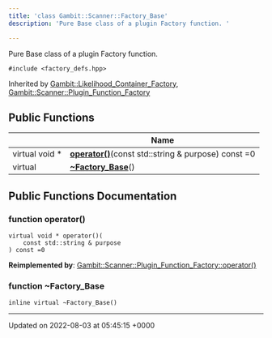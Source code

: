 ```yaml
---
title: 'class Gambit::Scanner::Factory_Base'
description: 'Pure Base class of a plugin Factory function. '

---
```









Pure Base class of a plugin Factory function. 


`#include <factory_defs.hpp>`

Inherited by [Gambit::Likelihood_Container_Factory](/documentation/code/colliderbit/classes/classgambit_1_1likelihood__container__factory/), [Gambit::Scanner::Plugin_Function_Factory](/documentation/code/colliderbit/classes/classgambit_1_1scanner_1_1plugin__function__factory/)

## Public Functions

|                | Name           |
| -------------- | -------------- |
| virtual void * | **[operator()](/documentation/code/colliderbit/classes/classgambit_1_1scanner_1_1factory__base/#function-operator())**(const std::string & purpose) const =0 |
| virtual | **[~Factory_Base](/documentation/code/colliderbit/classes/classgambit_1_1scanner_1_1factory__base/#function-~factory-base)**() |

## Public Functions Documentation

### function operator()

```
virtual void * operator()(
    const std::string & purpose
) const =0
```


**Reimplemented by**: [Gambit::Scanner::Plugin_Function_Factory::operator()](/documentation/code/colliderbit/classes/classgambit_1_1scanner_1_1plugin__function__factory/#function-operator())


### function ~Factory_Base

```
inline virtual ~Factory_Base()
```


-------------------------------

Updated on 2022-08-03 at 05:45:15 +0000